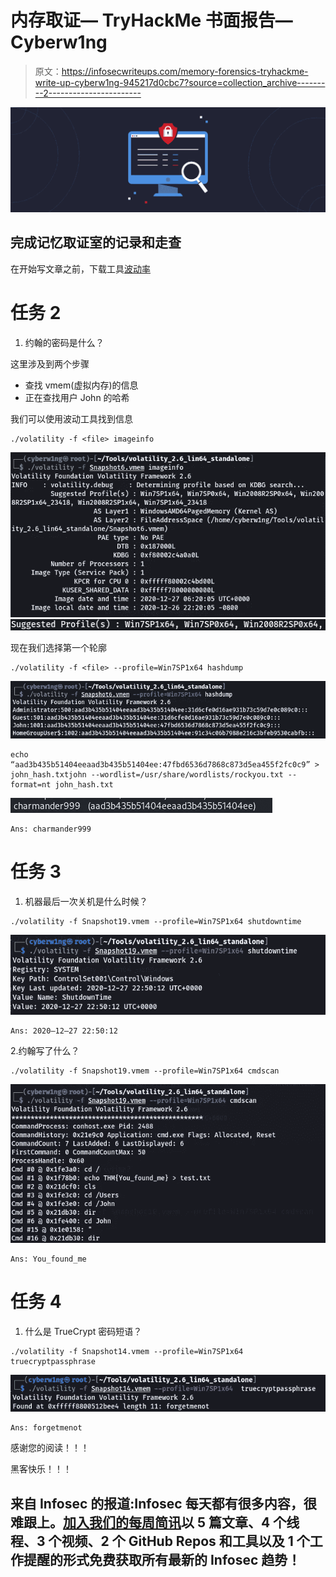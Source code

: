 # 内存取证— TryHackMe 书面报告— Cyberw1ng

> 原文：<https://infosecwriteups.com/memory-forensics-tryhackme-write-up-cyberw1ng-945217d0cbc7?source=collection_archive---------2----------------------->

![](img/31ccccd26fbd3c6dff74d077ceb49ba1.png)

## 完成记忆取证室的记录和走查

在开始写文章之前，下载工具[波动率](http://downloads.volatilityfoundation.org/releases/2.6/volatility_2.6_lin64_standalone.zip)

# 任务 2

1.  约翰的密码是什么？

这里涉及到两个步骤

*   查找 vmem(虚拟内存)的信息
*   正在查找用户 John 的哈希

我们可以使用波动工具找到信息

```
./volatility -f <file> imageinfo
```

![](img/06e57bcb80f37aa5523cd49e11518630.png)![](img/a5cebc11b3f6f27eb0f3390c33b64770.png)

现在我们选择第一个轮廓

```
./volatility -f <file> --profile=Win7SP1x64 hashdump
```

![](img/bcb4a25e85fd424c5f5fa89cd3680949.png)

```
echo “aad3b435b51404eeaad3b435b51404ee:47fbd6536d7868c873d5ea455f2fc0c9” > john_hash.txtjohn --wordlist=/usr/share/wordlists/rockyou.txt --format=nt john_hash.txt
```

![](img/c948a604ac868079b7c56f2cd4fbbdb2.png)

```
Ans: charmander999
```

# 任务 3

1.  机器最后一次关机是什么时候？

```
./volatility -f Snapshot19.vmem --profile=Win7SP1x64 shutdowntime
```

![](img/79f00c482694f776c355c47c0f6e5c77.png)

```
Ans: 2020–12–27 22:50:12
```

2.约翰写了什么？

```
./volatility -f Snapshot19.vmem --profile=Win7SP1x64 cmdscan
```

![](img/553307d7d2e69427c0653f57ec39caa6.png)

```
Ans: You_found_me
```

# 任务 4

1.  什么是 TrueCrypt 密码短语？

```
./volatility -f Snapshot14.vmem --profile=Win7SP1x64 truecryptpassphrase
```

![](img/2605cdc2add0d493a3f7934bec4d509e.png)

```
Ans: forgetmenot
```

感谢您的阅读！！！

黑客快乐！！！

## 来自 Infosec 的报道:Infosec 每天都有很多内容，很难跟上。[加入我们的每周简讯](https://weekly.infosecwriteups.com/)以 5 篇文章、4 个线程、3 个视频、2 个 GitHub Repos 和工具以及 1 个工作提醒的形式免费获取所有最新的 Infosec 趋势！